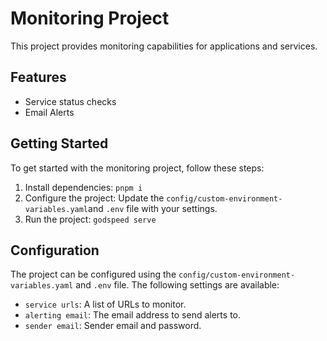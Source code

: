 # Monitoring Project

This project provides monitoring capabilities for applications and services.

## Features

- Service status checks
- Email Alerts


## Getting Started

To get started with the monitoring project, follow these steps:

1.  Install dependencies: `pnpm i`
2.  Configure the project: Update the `config/custom-environment-variables.yaml`and `.env` file with your settings.
3.  Run the project: `godspeed serve`

## Configuration

The project can be configured using the `config/custom-environment-variables.yaml` and `.env` file. The following settings are available:

- `service urls`: A list of URLs to monitor.
- `alerting email`: The email address to send alerts to.
- `sender email`: Sender email and password.

